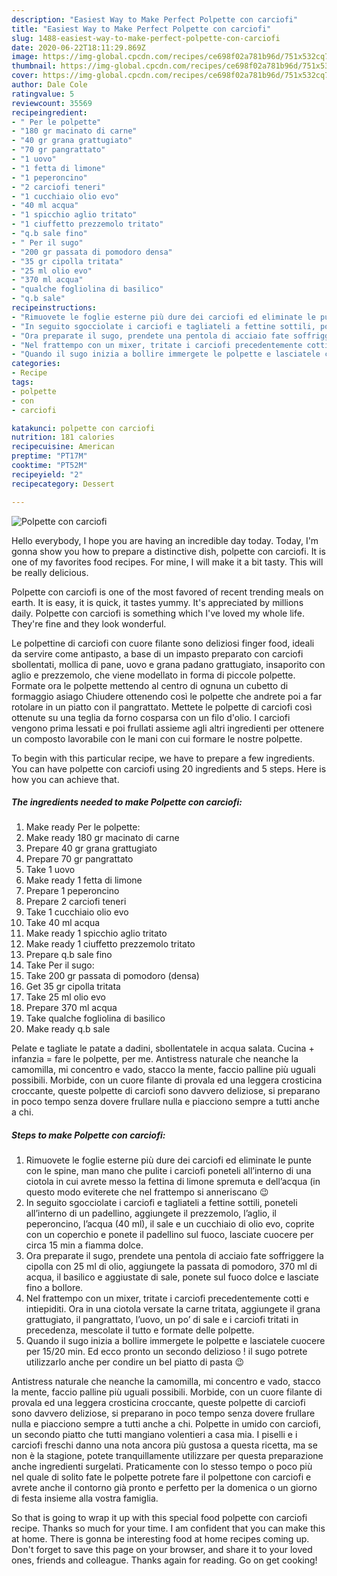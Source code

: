 ```yaml
---
description: "Easiest Way to Make Perfect Polpette con carciofi"
title: "Easiest Way to Make Perfect Polpette con carciofi"
slug: 1488-easiest-way-to-make-perfect-polpette-con-carciofi
date: 2020-06-22T18:11:29.869Z
image: https://img-global.cpcdn.com/recipes/ce698f02a781b96d/751x532cq70/polpette-con-carciofi-recipe-main-photo.jpg
thumbnail: https://img-global.cpcdn.com/recipes/ce698f02a781b96d/751x532cq70/polpette-con-carciofi-recipe-main-photo.jpg
cover: https://img-global.cpcdn.com/recipes/ce698f02a781b96d/751x532cq70/polpette-con-carciofi-recipe-main-photo.jpg
author: Dale Cole
ratingvalue: 5
reviewcount: 35569
recipeingredient:
- " Per le polpette"
- "180 gr macinato di carne"
- "40 gr grana grattugiato"
- "70 gr pangrattato"
- "1 uovo"
- "1 fetta di limone"
- "1 peperoncino"
- "2 carciofi teneri"
- "1 cucchiaio olio evo"
- "40 ml acqua"
- "1 spicchio aglio tritato"
- "1 ciuffetto prezzemolo tritato"
- "q.b sale fino"
- " Per il sugo"
- "200 gr passata di pomodoro densa"
- "35 gr cipolla tritata"
- "25 ml olio evo"
- "370 ml acqua"
- "qualche fogliolina di basilico"
- "q.b sale"
recipeinstructions:
- "Rimuovete le foglie esterne più dure dei carciofi ed eliminate le punte con le spine, man mano che pulite i carciofi poneteli all’interno di una ciotola in cui avrete messo la fettina di limone spremuta e dell’acqua (in questo modo eviterete che nel frattempo si anneriscano 😉"
- "In seguito sgocciolate i carciofi e tagliateli a fettine sottili, poneteli all’interno di un padellino, aggiungete il prezzemolo, l’aglio, il peperoncino, l’acqua (40 ml), il sale e un cucchiaio di olio evo, coprite con un coperchio e ponete il padellino sul fuoco, lasciate cuocere per circa 15 min a fiamma dolce."
- "Ora preparate il sugo, prendete una pentola di acciaio fate soffriggere la cipolla con 25 ml di olio, aggiungete la passata di pomodoro, 370 ml di acqua, il basilico e aggiustate di sale, ponete sul fuoco dolce e lasciate fino a bollore."
- "Nel frattempo con un mixer, tritate i carciofi precedentemente cotti e intiepiditi. Ora in una ciotola versate la carne tritata, aggiungete il grana grattugiato, il pangrattato, l’uovo, un po’ di sale e i carciofi tritati in precedenza, mescolate il tutto e formate delle polpette."
- "Quando il sugo inizia a bollire immergete le polpette e lasciatele cuocere per 15/20 min. Ed ecco pronto un secondo delizioso ! il sugo potrete utilizzarlo anche per condire un bel piatto di pasta 😉"
categories:
- Recipe
tags:
- polpette
- con
- carciofi

katakunci: polpette con carciofi 
nutrition: 181 calories
recipecuisine: American
preptime: "PT17M"
cooktime: "PT52M"
recipeyield: "2"
recipecategory: Dessert

---
```



![Polpette con carciofi](https://img-global.cpcdn.com/recipes/ce698f02a781b96d/751x532cq70/polpette-con-carciofi-recipe-main-photo.jpg)

Hello everybody, I hope you are having an incredible day today. Today, I'm gonna show you how to prepare a distinctive dish, polpette con carciofi. It is one of my favorites food recipes. For mine, I will make it a bit tasty. This will be really delicious.

Polpette con carciofi is one of the most favored of recent trending meals on earth. It is easy, it is quick, it tastes yummy. It's appreciated by millions daily. Polpette con carciofi is something which I've loved my whole life. They're fine and they look wonderful.

Le polpettine di carciofi con cuore filante sono deliziosi finger food, ideali da servire come antipasto, a base di un impasto preparato con carciofi sbollentati, mollica di pane, uovo e grana padano grattugiato, insaporito con aglio e prezzemolo, che viene modellato in forma di piccole polpette. Formate ora le polpette mettendo al centro di ognuna un cubetto di formaggio asiago Chiudere ottenendo così le polpette che andrete poi a far rotolare in un piatto con il pangrattato. Mettete le polpette di carciofi così ottenute su una teglia da forno cosparsa con un filo d&#39;olio. I carciofi vengono prima lessati e poi frullati assieme agli altri ingredienti per ottenere un composto lavorabile con le mani con cui formare le nostre polpette.


To begin with this particular recipe, we have to prepare a few ingredients. You can have polpette con carciofi using 20 ingredients and 5 steps. Here is how you can achieve that.

<!--inarticleads1-->

##### The ingredients needed to make Polpette con carciofi:

1. Make ready  Per le polpette:
1. Make ready 180 gr macinato di carne
1. Prepare 40 gr grana grattugiato
1. Prepare 70 gr pangrattato
1. Take 1 uovo
1. Make ready 1 fetta di limone
1. Prepare 1 peperoncino
1. Prepare 2 carciofi teneri
1. Take 1 cucchiaio olio evo
1. Take 40 ml acqua
1. Make ready 1 spicchio aglio tritato
1. Make ready 1 ciuffetto prezzemolo tritato
1. Prepare q.b sale fino
1. Take  Per il sugo:
1. Take 200 gr passata di pomodoro (densa)
1. Get 35 gr cipolla tritata
1. Take 25 ml olio evo
1. Prepare 370 ml acqua
1. Take qualche fogliolina di basilico
1. Make ready q.b sale


Pelate e tagliate le patate a dadini, sbollentatele in acqua salata. Cucina + infanzia = fare le polpette, per me. Antistress naturale che neanche la camomilla, mi concentro e vado, stacco la mente, faccio palline più uguali possibili. Morbide, con un cuore filante di provala ed una leggera crosticina croccante, queste polpette di carciofi sono davvero deliziose, si preparano in poco tempo senza dovere frullare nulla e piacciono sempre a tutti anche a chi. 

<!--inarticleads2-->

##### Steps to make Polpette con carciofi:

1. Rimuovete le foglie esterne più dure dei carciofi ed eliminate le punte con le spine, man mano che pulite i carciofi poneteli all’interno di una ciotola in cui avrete messo la fettina di limone spremuta e dell’acqua (in questo modo eviterete che nel frattempo si anneriscano 😉
1. In seguito sgocciolate i carciofi e tagliateli a fettine sottili, poneteli all’interno di un padellino, aggiungete il prezzemolo, l’aglio, il peperoncino, l’acqua (40 ml), il sale e un cucchiaio di olio evo, coprite con un coperchio e ponete il padellino sul fuoco, lasciate cuocere per circa 15 min a fiamma dolce.
1. Ora preparate il sugo, prendete una pentola di acciaio fate soffriggere la cipolla con 25 ml di olio, aggiungete la passata di pomodoro, 370 ml di acqua, il basilico e aggiustate di sale, ponete sul fuoco dolce e lasciate fino a bollore.
1. Nel frattempo con un mixer, tritate i carciofi precedentemente cotti e intiepiditi. Ora in una ciotola versate la carne tritata, aggiungete il grana grattugiato, il pangrattato, l’uovo, un po’ di sale e i carciofi tritati in precedenza, mescolate il tutto e formate delle polpette.
1. Quando il sugo inizia a bollire immergete le polpette e lasciatele cuocere per 15/20 min. Ed ecco pronto un secondo delizioso ! il sugo potrete utilizzarlo anche per condire un bel piatto di pasta 😉


Antistress naturale che neanche la camomilla, mi concentro e vado, stacco la mente, faccio palline più uguali possibili. Morbide, con un cuore filante di provala ed una leggera crosticina croccante, queste polpette di carciofi sono davvero deliziose, si preparano in poco tempo senza dovere frullare nulla e piacciono sempre a tutti anche a chi. Polpette in umido con carciofi, un secondo piatto che tutti mangiano volentieri a casa mia. I piselli e i carciofi freschi danno una nota ancora più gustosa a questa ricetta, ma se non è la stagione, potete tranquillamente utilizzare per questa preparazione anche ingredienti surgelati. Praticamente con lo stesso tempo o poco più nel quale di solito fate le polpette potrete fare il polpettone con carciofi e avrete anche il contorno già pronto e perfetto per la domenica o un giorno di festa insieme alla vostra famiglia. 

So that is going to wrap it up with this special food polpette con carciofi recipe. Thanks so much for your time. I am confident that you can make this at home. There is gonna be interesting food at home recipes coming up. Don't forget to save this page on your browser, and share it to your loved ones, friends and colleague. Thanks again for reading. Go on get cooking!
